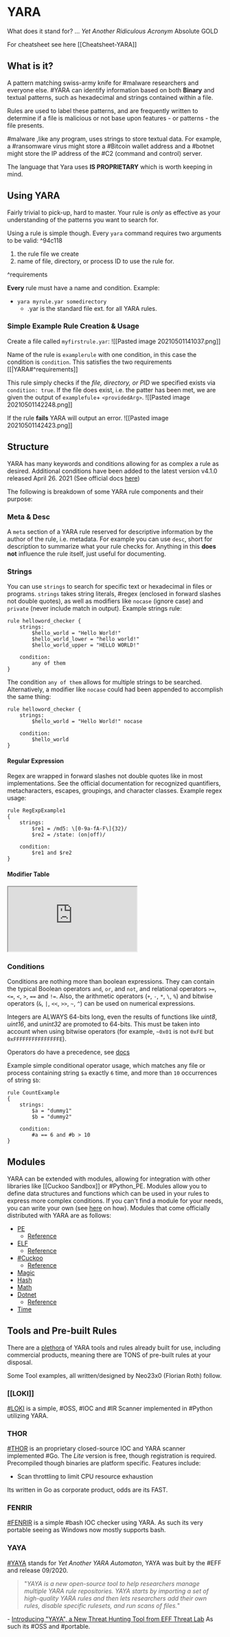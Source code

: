 # YARA 
What does it stand for? ... *Yet Another Ridiculous Acronym*
Absolute GOLD

For cheatsheet see here [[Cheatsheet-YARA]]

## What is it?
A pattern matching swiss-army knife for #malware researchers and everyone else. 
#YARA can identify information based on both **Binary** and textual patterns, such as hexadecimal and strings contained within a file. 

Rules are used to label these patterns, and are frequently written to determine if a file is malicious or not base upon features - or patterns - the file presents.

#malware ,like any program, uses strings to store textual data. For example, a #ransomware virus might store a #Bitcoin wallet address and a #botnet might store the IP address of the #C2 (command and control) server. 

The language that Yara uses **IS PROPRIETARY** which is worth keeping in mind. 

## Using YARA
Fairly trivial to pick-up, hard to master. Your rule is _only_ as effective as your understanding of the patterns you want to search for. 

Using a rule is simple though. Every `yara` command requires two arguments to be valid: ^94c118
1. the rule file we create
2. name of file, directory, or process ID to use the rule for. 

^requirements


**Every** rule must have a name and condition.
Example:
- `yara myrule.yar somedirectory`
	- .yar is the standard file ext. for all YARA rules. 

### Simple Example Rule Creation & Usage
Create a file called `myfirstrule.yar`:
![[Pasted image 20210501141037.png]]

Name of the rule is `examplerule` with one condition, in this case the condition is `condition`. This satisfies the two requirements [[|YARA#^requirements]]

This rule simply checks if the *file, directory, or PID* we specified exists via `condition: true`. If the file does exist, i.e. the patter has been met, we are given the output of `examplefule`+ `<providedArg>`. 
![[Pasted image 20210501142248.png]]

If the rule **fails** YARA will output an error. 
![[Pasted image 20210501142423.png]]

## Structure
YARA has many keywords and conditions allowing for as complex a rule as desired. Additional conditions have been added to the latest version v4.1.0 released April 26. 2021 (See official docs [here](https://yara.readthedocs.io/en/stable/writingrules.html))

The following is breakdown of some YARA rule components and their purpose:

### Meta & Desc
A `meta` section of a YARA rule reserved for descriptive information by the author of the rule, i.e. metadata. For example you can use `desc`, short for description to summarize what your rule checks for. Anything in this **does not** influence the rule itself, just useful for documenting. 
### Strings
You can use `strings` to search for specific text or hexadecimal in files or programs. `strings` takes string literals, #regex (enclosed in forward slashes not double quotes), as well as modifiers like `nocase` (ignore case) and `private` (never include match in output). 
Example strings rule:

	rule helloword_checker {
		strings:
			$hello_world = "Hello World!"
			$hello_world_lower = "hello world!"
			$hello_world_upper = "HELLO WORLD!"
			
		condition:
			any of them
	}

The condition `any of them` allows for multiple strings to be searched.
Alternatively, a modifier like `nocase` could had been appended to accomplish the same thing:

	rule helloword_checker {
		strings:
			$hello_world = "Hello World!" nocase
						
		condition:
			$hello_world
	}

#### Regular Expression
Regex are wrapped in forward slashes not double quotes like in most implementations. See the official documentation for recognized quantifiers, metacharacters, escapes, groupings, and character classes. 
Example regex usage:

	rule RegExpExample1
	{
		strings:
			$re1 = /md5: \[0-9a-fA-F\]{32}/
			$re2 = /state: (on|off)/
			
		condition:
			$re1 and $re2
	}

#### Modifier Table
<iframe src="https://yara.readthedocs.io/en/stable/writingrules.html#id3" class="resize-vertical"></iframe>


### Conditions
Conditions are nothing more than boolean expressions. They can contain the typical Boolean operators `and`, `or`, and `not`, and relational operators `>=`, `<=`, `<`, `>`, `==` and `!=`. Also, the arithmetic operators (`+`, `-`, `*`, `\`, `%`) and bitwise operators (`&`, `|`, `<<`, `>>`, `~`, `^`) can be used on numerical expressions.

Integers are ALWAYS 64-bits long, even the results of functions like *uint8*, *uint16*, and *unint32* are promoted to 64-bits. This must be taken into account when using bitwise operators (for example, `~0x01` is not `0xFE` but `0xFFFFFFFFFFFFFFFE`).

Operators do have a precedence, see [docs](https://yara.readthedocs.io/en/stable/writingrules.html#more-about-rules)

Example simple conditional operator usage, which matches any file or process containing string `$a` exactly `6` time, and more than `10` occurrences of string `$b`:

	rule CountExample
	{
		strings:
			$a = "dummy1"
			$b = "dummy2"

		condition:
			#a == 6 and #b > 10
	}

## Modules
YARA can be extended with modules, allowing for integration with other libraries like [[Cuckoo Sandbox]] or #Python_PE. Modules allow you to define data structures and functions which can be used in your rules to express more complex conditions. If you can't find a module for your needs, you can write your own (see [here](https://yara.readthedocs.io/en/stable/writingmodules.html#writing-modules) on how). 
Modules that come officially distributed with YARA are as follows:
- [PE](https://yara.readthedocs.io/en/stable/modules/pe.html)
    -   [Reference](https://yara.readthedocs.io/en/stable/modules/pe.html#reference)
-   [ELF](https://yara.readthedocs.io/en/stable/modules/elf.html)
    -   [Reference](https://yara.readthedocs.io/en/stable/modules/elf.html#reference)
-   [#Cuckoo](https://yara.readthedocs.io/en/stable/modules/cuckoo.html)
    -   [Reference](https://yara.readthedocs.io/en/stable/modules/cuckoo.html#reference)
-   [Magic](https://yara.readthedocs.io/en/stable/modules/magic.html)
-   [Hash](https://yara.readthedocs.io/en/stable/modules/hash.html)
-   [Math](https://yara.readthedocs.io/en/stable/modules/math.html)
-   [Dotnet](https://yara.readthedocs.io/en/stable/modules/dotnet.html)
    -   [Reference](https://yara.readthedocs.io/en/stable/modules/dotnet.html#reference)
-   [Time](https://yara.readthedocs.io/en/stable/modules/time.html)

## Tools and Pre-built Rules
There are a [plethora](https://github.com/InQuest/awesome-yara) of YARA tools and rules already built for use, including commercial products, meaning there are TONS of pre-built rules at your disposal. 

Some Tool examples, all written/designed by Neo23x0 (Florian Roth) follow.

### [[LOKI]]
[#LOKI](https://github.com/Neo23x0/Loki) is a simple, #OSS, #IOC and #IR Scanner implemented in #Python utilizing YARA.

### THOR
[#THOR](https://www.nextron-systems.com/thor-lite/) is an proprietary closed-source IOC and YARA scanner implemented #Go. The *Lite* version is free, though registration is required. Precompiled though binaries are platform specific. Features include:
- Scan throttling to limit CPU resource exhaustion

Its written in Go as corporate product, odds are its FAST.

### FENRIR
[#FENRIR](https://github.com/Neo23x0/Fenrir) is a simple #bash IOC checker using YARA. As such its very portable seeing as Windows now mostly supports bash. 

### YAYA
[#YAYA](https://github.com/EFForg/yaya) stands for *Yet Another YARA Automaton*, YAYA was buit by the #EFF and release 09/2020. 
> "_YAYA is a new open-source tool to help researchers manage multiple YARA rule repositories. YAYA starts by importing a set of high-quality YARA rules and then lets researchers add their own rules, disable specific rulesets, and run scans of files._"

\- [Introducing "YAYA", a New Threat Hunting Tool from EFF Threat Lab](https://www.eff.org/deeplinks/2020/09/introducing-yaya-new-threat-hunting-tool-eff-threat-lab)
As such its #OSS and #portable. 

